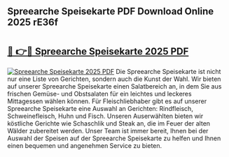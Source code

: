 ## Spreearche Speisekarte PDF Download Online 2025 rE36f

# <h2><a href="http://gccqsz.nevu.top/?p=Spreearche+Speisekarte">🔗 👉🔴 Spreearche Speisekarte 2025 PDF</a></h2>

[![Spreearche Speisekarte 2025 PDF](https://i.imgur.com/dBaPXMq.png)](http://gccqsz.nevu.top/?p=Spreearche+Speisekarte)
Die Spreearche Speisekarte ist nicht nur eine Liste von Gerichten, sondern auch die Kunst der Wahl. Wir bieten auf unserer Spreearche Speisekarte einen Salatbereich an, in dem Sie aus frischen Gemüse- und Obstsalaten für ein leichtes und leckeres Mittagessen wählen können. Für Fleischliebhaber gibt es auf unserer Spreearche Speisekarte eine Auswahl an Gerichten: Rindfleisch, Schweinefleisch, Huhn und Fisch. Unseren Auserwählten bieten wir köstliche Gerichte wie Schaschlik und Steak an, die im Feuer der alten Wälder zubereitet werden. Unser Team ist immer bereit, Ihnen bei der Auswahl der Speisen auf der Spreearche Speisekarte zu helfen und Ihnen einen bequemen und angenehmen Service zu bieten.
